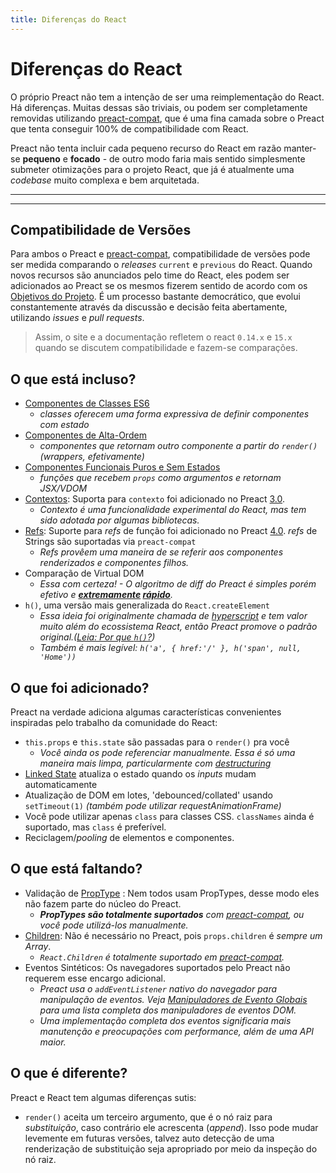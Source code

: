 ```yaml
---
title: Diferenças do React
---
```


# Diferenças do React

O próprio Preact não tem a intenção de ser uma reimplementação do React. Há diferenças. Muitas dessas são triviais, ou podem ser completamente removidas utilizando [preact-compat], que é uma fina camada sobre o Preact que tenta conseguir 100% de compatibilidade com React.

Preact não tenta incluir cada pequeno recurso do React em razão manter-se **pequeno** e **focado** - de outro modo faria mais sentido simplesmente submeter otimizações para o projeto React, que já é atualmente uma _codebase_ muito complexa e bem arquitetada.

---

<toc></toc>

---

## Compatibilidade de Versões

Para ambos o Preact e [preact-compat], compatibilidade de versões pode ser medida comparando o _releases_ `current` e `previous` do React. Quando novos recursos são anunciados pelo time do React, eles podem ser adicionados ao Preact se os mesmos fizerem sentido de acordo com os [Objetivos do Projeto]. É um processo bastante democrático, que evolui constantemente através da discussão e decisão feita abertamente, utilizando _issues_ e _pull requests_.

> Assim, o site e a documentação refletem o react `0.14.x` e `15.x` quando se discutem compatibilidade e fazem-se comparações.


## O que está incluso?

- [Componentes de Classes ES6]
    - _classes oferecem uma forma expressiva de definir componentes com estado_
- [Componentes de Alta-Ordem]
    - _componentes que retornam outro componente a partir do `render()` (wrappers, efetivamente)_
- [Componentes Funcionais Puros e Sem Estados]
    - _funções que recebem `props` como argumentos e retornam JSX/VDOM_
- [Contextos]: Suporta para `contexto` foi adicionado no Preact [3.0].
    - _Contexto é uma funcionalidade experimental do React, mas tem sido adotada por algumas bibliotecas._
- [Refs]: Suporte para _refs_ de função foi adicionado no Preact [4.0]. _refs_ de Strings são suportadas via `preact-compat`
    - _Refs provêem uma maneira de se referir aos componentes renderizados e componentes filhos._
- Comparação de Virtual DOM
    - _Essa com certeza! - O algoritmo de diff do Preact é simples porém efetivo e **[extremamente](http://developit.github.io/js-repaint-perfs/) [rápido](https://localvoid.github.io/uibench/)**._
- `h()`, uma versão mais generalizada do `React.createElement`
    - _Essa ideia foi originalmente chamada de [hyperscript] e tem valor muito além do ecossistema React, então Preact promove o padrão original.([Leia: Por que `h()`?](http://jasonformat.com/wtf-is-jsx))_
    - _Também é mais legível: `h('a', { href:'/' }, h('span', null, 'Home'))`_

## O que foi adicionado?

Preact na verdade adiciona algumas características convenientes inspiradas pelo trabalho da comunidade do React:

- `this.props` e `this.state` são passadas para o `render()` pra você
    - _Você ainda os pode referenciar manualmente. Essa é só uma maneira mais limpa, particularmente com [destructuring]_
- [Linked State] atualiza o estado quando os _inputs_ mudam automaticamente
- Atualização de DOM em lotes, 'debounced/collated' usando `setTimeout(1)` _(também pode utilizar requestAnimationFrame)_
- Você pode utilizar apenas `class` para classes CSS. `classNames` ainda é suportado, mas `class` é preferível.
- Reciclagem/_pooling_ de elementos e componentes.



## O que está faltando?

- Validação de [PropType] : Nem todos usam PropTypes, desse modo eles não fazem parte do núcleo do Preact.
    - _**PropTypes são totalmente suportados** com [preact-compat], ou você pode utilizá-los manualmente._
- [Children]: Não é necessário no Preact, pois `props.children` é _sempre um Array_.
    - _`React.Children` é totalmente suportado em [preact-compat]._
- Eventos Sintéticos: Os navegadores suportados pelo Preact não requerem esse encargo adicional.
    - _Preact usa o `addEventListener` nativo do navegador para manipulação de eventos. Veja [Manipuladores de Evento Globais] para uma lista completa dos manipuladores de eventos DOM._
    - _Uma implementação completa dos eventos significaria mais manutenção e preocupações com performance, além de uma API maior._


## O que é diferente?

Preact e React tem algumas diferenças sutis:

- `render()` aceita um terceiro argumento, que é o nó raiz para _substituição_, caso contrário ele acrescenta (_append_). Isso pode mudar levemente em futuras versões, talvez auto detecção de uma renderização de substituição seja apropriado por meio da inspeção do nó raiz.


[Objetivos do Projeto]: /about/project-goals
[hyperscript]: https://github.com/dominictarr/hyperscript
[3.0]: https://github.com/preactjs/preact/milestones/3.0
[4.0]: https://github.com/preactjs/preact/milestones/4.0
[preact-compat]: https://github.com/preactjs/preact-compat
[PropType]: https://github.com/developit/proptypes
[Contextos]: https://facebook.github.io/react/docs/context.html
[Refs]: https://facebook.github.io/react/docs/more-about-refs.html
[Children]: https://facebook.github.io/react/docs/top-level-api.html#react.children
[Manipuladores de Evento Globais]: https://developer.mozilla.org/en-US/docs/Web/API/GlobalEventHandlers
[Componentes de Classes ES6]: https://facebook.github.io/react/docs/reusable-components.html#es6-classes
[Componentes de Alta-Ordem]: https://medium.com/@dan_abramov/mixins-are-dead-long-live-higher-order-components-94a0d2f9e750
[Componentes Funcionais Puros e Sem Estados]: https://facebook.github.io/react/docs/reusable-components.html#stateless-functions
[destructuring]: http://www.2ality.com/2015/01/es6-destructuring.html
[Linked State]: /guide/v8/linked-state
